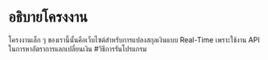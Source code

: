 # อธิบายโครงงาน
โครงงานเล็ก ๆ ของเรานี้นั้นคือเว็บไซต์สำหรับการแปลงสกุลเงินแบบ Real-Time เพราะใช้งาน API ในการหาอัตราการแลกเปลี่ยนเงิน
#วิธีการรันโปรแกรม
